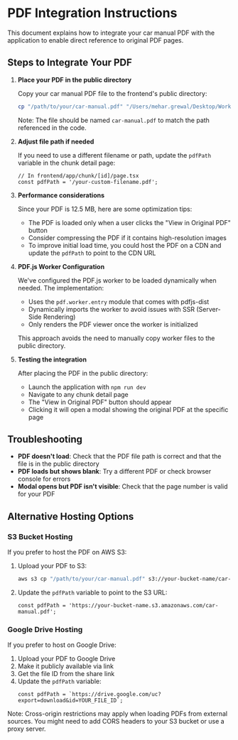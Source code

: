 # PDF Integration Instructions

This document explains how to integrate your car manual PDF with the application to enable direct reference to original PDF pages.

## Steps to Integrate Your PDF

1. **Place your PDF in the public directory**

   Copy your car manual PDF file to the frontend's public directory:

   ```bash
   cp "/path/to/your/car-manual.pdf" "/Users/mehar.grewal/Desktop/Work/Coding/Manufacturing/manufacturing-car-manual-RAG/frontend/public/car-manual.pdf"
   ```

   Note: The file should be named `car-manual.pdf` to match the path referenced in the code.

2. **Adjust file path if needed**

   If you need to use a different filename or path, update the `pdfPath` variable in the chunk detail page:

   ```tsx
   // In frontend/app/chunk/[id]/page.tsx
   const pdfPath = '/your-custom-filename.pdf';
   ```

3. **Performance considerations**

   Since your PDF is 12.5 MB, here are some optimization tips:

   - The PDF is loaded only when a user clicks the "View in Original PDF" button
   - Consider compressing the PDF if it contains high-resolution images
   - To improve initial load time, you could host the PDF on a CDN and update the `pdfPath` to point to the CDN URL

4. **PDF.js Worker Configuration**

   We've configured the PDF.js worker to be loaded dynamically when needed. The implementation:
   
   - Uses the `pdf.worker.entry` module that comes with pdfjs-dist
   - Dynamically imports the worker to avoid issues with SSR (Server-Side Rendering)
   - Only renders the PDF viewer once the worker is initialized

   This approach avoids the need to manually copy worker files to the public directory.

5. **Testing the integration**

   After placing the PDF in the public directory:
   - Launch the application with `npm run dev`
   - Navigate to any chunk detail page
   - The "View in Original PDF" button should appear
   - Clicking it will open a modal showing the original PDF at the specific page

## Troubleshooting

- **PDF doesn't load**: Check that the PDF file path is correct and that the file is in the public directory
- **PDF loads but shows blank**: Try a different PDF or check browser console for errors
- **Modal opens but PDF isn't visible**: Check that the page number is valid for your PDF

## Alternative Hosting Options

### S3 Bucket Hosting

If you prefer to host the PDF on AWS S3:

1. Upload your PDF to S3:
   ```bash
   aws s3 cp "/path/to/your/car-manual.pdf" s3://your-bucket-name/car-manual.pdf --acl public-read
   ```

2. Update the `pdfPath` variable to point to the S3 URL:
   ```tsx
   const pdfPath = 'https://your-bucket-name.s3.amazonaws.com/car-manual.pdf';
   ```

### Google Drive Hosting

If you prefer to host on Google Drive:

1. Upload your PDF to Google Drive
2. Make it publicly available via link
3. Get the file ID from the share link
4. Update the `pdfPath` variable:
   ```tsx
   const pdfPath = `https://drive.google.com/uc?export=download&id=YOUR_FILE_ID`;
   ```

Note: Cross-origin restrictions may apply when loading PDFs from external sources. You might need to add CORS headers to your S3 bucket or use a proxy server.